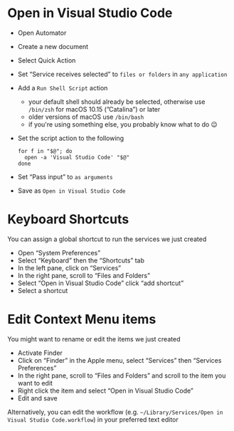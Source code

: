 # Open in Visual Studio Code

- Open Automator
- Create a new document
- Select Quick Action
- Set “Service receives selected” to `files or folders` in `any application`
- Add a `Run Shell Script` action
   - your default shell should already be selected, otherwise use `/bin/zsh` for macOS 10.15 (”Catalina”) or later
   - older versions of macOS use `/bin/bash`
   - if you're using something else, you probably know what to do :wink:
- Set the script action to the following
   ```
   for f in "$@"; do
     open -a 'Visual Studio Code' "$@"
   done
   ```
   
- Set “Pass input” to `as arguments`
- Save as `Open in Visual Studio Code`

# Keyboard Shortcuts

You can assign a global shortcut to run the services we just created

- Open “System Preferences”
- Select “Keyboard” then the “Shortcuts” tab
- In the left pane, click on “Services”
- In the right pane, scroll to  “Files and Folders”
- Select “Open in Visual Studio Code” click “add shortcut”
- Select a shortcut

# Edit Context Menu items

You might want to rename or edit the items we just created

- Activate Finder
- Click on “Finder” in the Apple menu, select “Services” then “Services Preferences”
- In the right pane, scroll to  “Files and Folders” and scroll to the item you want to edit
- Right click the item and select “Open in Visual Studio Code”
- Edit and save

Alternatively, you can edit the workflow (e.g. `~/Library/Services/Open in Visual Studio Code.workflow`) in your preferred text editor 